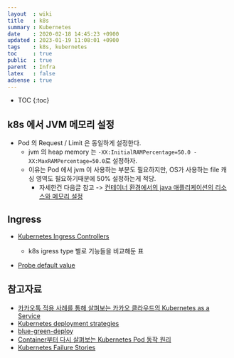 ```yaml
---
layout  : wiki
title   : k8s
summary : Kubernetes
date    : 2020-02-18 14:45:23 +0900
updated : 2023-01-19 11:08:01 +0900
tags    : k8s, kubernetes
toc     : true
public  : true
parent  : Infra
latex   : false
adsense : true
---
```

* TOC
{:toc}

## k8s 에서 JVM 메모리 설정

* Pod 의 Request / Limit 은 동일하게 설정한다.
  * jvm 의 heap memory 는 `-XX:InitialRAMPercentage=50.0 -XX:MaxRAMPercentage=50.0`로 설정하자.
  * 이유는 Pod 에서 jvm 이 사용하는 부분도 필요하지만, OS가 사용하는 file 캐싱 영역도 필요하기때문에 50% 설정하는게 적당.
	* 자세한건 다음글 참고 -> [컨테이너 환경에서의 java 애플리케이션의 리소스와 메모리 설정](https://findstar.pe.kr/2022/07/10/java-application-memory-size-on-container/)

## Ingress

* [Kubernetes Ingress Controllers](https://docs.google.com/spreadsheets/d/191WWNpjJ2za6-nbG4ZoUMXMpUK8KlCIosvQB0f-oq3k/edit#gid=907731238) 
  * k8s igress type 별로 기능들을 비교해둔 표

* [Probe default value](https://kubernetes.io/docs/tasks/configure-pod-container/configure-liveness-readiness-startup-probes/#configure-probes)


## 참고자료 

* [카카오톡 적용 사례를 통해 살펴보는 카카오 클라우드의 Kubernetes as a Service](https://if.kakao.com/2019/program?sessionId=eebbe5ae-0c77-4f52-83af-5818f9fd6c26)
* [Kubernetes deployment strategies](https://github.com/ContainerSolutions/k8s-deployment-strategies)
* [blue-green-deploy](https://codefresh.io/kubernetes-tutorial/blue-green-deploy/) 
* [Container부터 다시 살펴보는 Kubernetes Pod 동작 원리](https://hyojun.me/~k8s-pod-internal) 
* [Kubernetes Failure Stories](https://k8s.af/)
